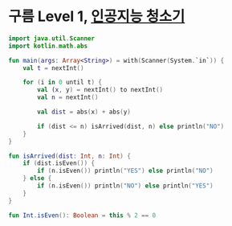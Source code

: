 # 구름 Level 1, [인공지능 청소기](https://level.goorm.io/exam/43068/1a-%EC%9D%B8%EA%B3%B5%EC%A7%80%EB%8A%A5-%EC%B2%AD%EC%86%8C%EA%B8%B0/quiz/1)

```kotlin
import java.util.Scanner
import kotlin.math.abs

fun main(args: Array<String>) = with(Scanner(System.`in`)) {
    val t = nextInt()

    for (i in 0 until t) {
        val (x, y) = nextInt() to nextInt()
        val n = nextInt()

        val dist = abs(x) + abs(y)

        if (dist <= n) isArrived(dist, n) else println("NO")
    }
}

fun isArrived(dist: Int, n: Int) {
    if (dist.isEven()) {
        if (n.isEven()) println("YES") else println("NO")
    } else {
        if (n.isEven()) println("NO") else println("YES")
    }
}

fun Int.isEven(): Boolean = this % 2 == 0
```